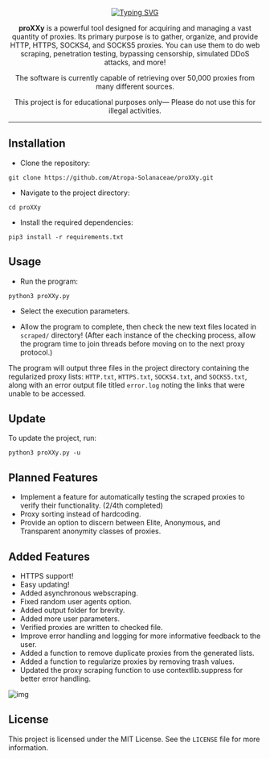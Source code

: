 <a name="readme-top"></a>

<div align="center">
  <p align="center">
    <a href="https://git.io/typing-svg">
      <img src="https://readme-typing-svg.demolab.com?font=Fira+Code&weight=200&size=98&duration=2000&pause=2000&color=831ACB&center=true&vCenter=true&width=1000&height=150&lines=————proXXy————" alt="Typing SVG" />
    </a>
  </p>
  
  <p align="center">
    <strong>proXXy</strong> is a powerful tool designed for acquiring and managing a vast quantity of proxies. Its primary purpose is to gather, organize, and provide HTTP, HTTPS, SOCKS4, and SOCKS5 proxies. You can use them to do web scraping, penetration testing, bypassing censorship, simulated DDoS attacks, and more!
  </p>
  
  <p align="center">
    The software is currently capable of retrieving over 50,000 proxies from many different sources.
  </p>
  
  <p align="center">
    This project is for educational purposes only— Please do not use this for illegal activities.
  </p>
</div>

---

## Installation

- Clone the repository:
```
git clone https://github.com/Atropa-Solanaceae/proXXy.git
```
- Navigate to the project directory:
```
cd proXXy
```
- Install the required dependencies:
```
pip3 install -r requirements.txt
```
## Usage

- Run the program:
```
python3 proXXy.py
```
- Select the execution parameters.

- Allow the program to complete, then check the new text files located in `scraped/` directory! (After each instance of the checking process, allow the program time to join threads before moving on to the next proxy protocol.)

The program will output three files in the project directory containing the regularized proxy lists: `HTTP.txt`, `HTTPS.txt`, `SOCKS4.txt`, and `SOCKS5.txt`, along with an error output file titled `error.log` noting the links that were unable to be accessed.

## Update

To update the project, run:
```
python3 proXXy.py -u
```

## Planned Features

- Implement a feature for automatically testing the scraped proxies to verify their functionality. (2/4th completed)
- Proxy sorting instead of hardcoding.
- Provide an option to discern between Elite, Anonymous, and Transparent anonymity classes of proxies.

## Added Features

- HTTPS support!
- Easy updating!
- Added asynchronous webscraping.
- Fixed random user agents option.
- Added output folder for brevity.
- Added more user parameters.
- Verified proxies are written to checked file.
- Improve error handling and logging for more informative feedback to the user.
- Added a function to remove duplicate proxies from the generated lists.
- Added a function to regularize proxies by removing trash values.
- Updated the proxy scraping function to use contextlib.suppress for better error handling.

![img](https://github.com/Atropa-Solanaceae/proXXy/assets/89823371/109f24c2-7385-4601-824c-2aaa0dc6f76d)

## License

This project is licensed under the MIT License. See the `LICENSE` file for more information.
